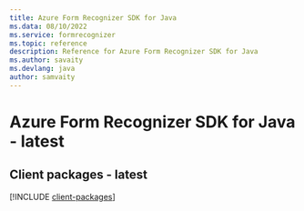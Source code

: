 ```yaml
---
title: Azure Form Recognizer SDK for Java
ms.data: 08/10/2022
ms.service: formrecognizer
ms.topic: reference
description: Reference for Azure Form Recognizer SDK for Java
ms.author: savaity
ms.devlang: java
author: samvaity
---
```

# Azure Form Recognizer SDK for Java - latest

## Client packages - latest
[!INCLUDE [client-packages](form-recognizer-client-index.md)]